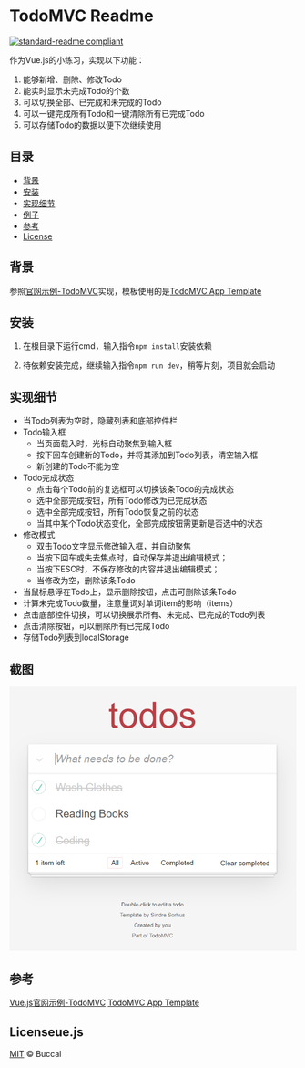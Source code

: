 # TodoMVC Readme

[![standard-readme compliant](https://img.shields.io/badge/readme%20style-standard-brightgreen.svg?style=flat-square)](https://github.com/RichardLitt/standard-readme)

作为Vue.js的小练习，实现以下功能：

1. 能够新增、删除、修改Todo
2. 能实时显示未完成Todo的个数
3. 可以切换全部、已完成和未完成的Todo
4. 可以一键完成所有Todo和一键清除所有已完成Todo
5. 可以存储Todo的数据以便下次继续使用


## 目录

- [背景](#背景)
- [安装](#安装)
- [实现细节](#实现细节)
- [例子](#例子)
- [参考](#参考)
- [License](#license)

## 背景

参照[官网示例-TodoMVC](https://cn.vuejs.org/v2/examples/todomvc.html)实现，模板使用的是[TodoMVC App Template](https://github.com/tastejs/todomvc-app-template)

## 安装

1. 在根目录下运行cmd，输入指令`npm install`安装依赖

1. 待依赖安装完成，继续输入指令`npm run dev`，稍等片刻，项目就会启动

## 实现细节

- 当Todo列表为空时，隐藏列表和底部控件栏
- Todo输入框
  - 当页面载入时，光标自动聚焦到输入框
  - 按下回车创建新的Todo，并将其添加到Todo列表，清空输入框
  - 新创建的Todo不能为空
- Todo完成状态
  - 点击每个Todo前的复选框可以切换该条Todo的完成状态
  - 选中全部完成按钮，所有Todo修改为已完成状态
  - 选中全部完成按钮，所有Todo恢复之前的状态
  - 当其中某个Todo状态变化，全部完成按钮需更新是否选中的状态
- 修改模式
  - 双击Todo文字显示修改输入框，并自动聚焦
  - 当按下回车或失去焦点时，自动保存并退出编辑模式；
  - 当按下ESC时，不保存修改的内容并退出编辑模式；
  - 当修改为空，删除该条Todo
- 当鼠标悬浮在Todo上，显示删除按钮，点击可删除该条Todo
- 计算未完成Todo数量，注意量词对单词item的影响（items）
- 点击底部控件切换，可以切换展示所有、未完成、已完成的Todo列表
- 点击清除按钮，可以删除所有已完成Todo
- 存储Todo列表到localStorage

## 截图

![TodoMVC截图](https://raw.githubusercontent.com/Buccal/TodoMVC/master/Screenshots/2021-07-01_224558.png)


## 参考

[Vue.js官网示例-TodoMVC](https://cn.vuejs.org/v2/examples/todomvc.html)
[TodoMVC App Template](https://github.com/tastejs/todomvc-app-template)


## Licenseue.js

[MIT](LICENSE) © Buccal
